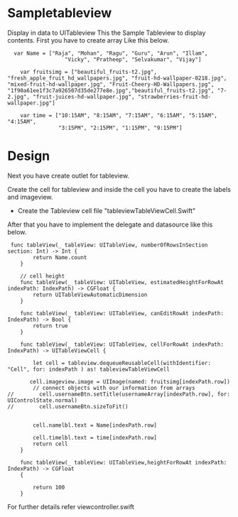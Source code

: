 # Sampletableview
Display in data to UITableview
This the Sample Tableview to display contents.
First you have to create array Like this below.
```
  var Name = ["Raja", "Mohan", "Ragu", "Guru", "Arun", "Illam",
                  "Vicky", "Pratheep", "Selvakumar", "Vijay"]
    
    var fruitsimg = ["beautiful_fruits-t2.jpg", "fresh_apple_fruit_hd_wallpapers.jpg", "fruit-hd-wallpaper-0218.jpg", "mixed-fruit-hd-wallpaper.jpg", "Fruit-Cheery-HD-Wallpapers.jpg", "1f90a61ee1f3c7a926507d35de277e8e.jpg","beautiful_fruits-t2.jpg", "7-2.jpg", "fruit-juices-hd-wallpaper.jpg", "strawberries-fruit-hd-wallpaper.jpg"]

    var time = ["10:15AM", "8:15AM", "7:15AM", "6:15AM", "5:15AM", "4:15AM",
                "3:15PM", "2:15PM", "1:15PM", "9:15PM"]

```
# Design

Next you have create outlet for tableview.

Create the cell for tableview and inside the cell you have to create the labels and imageview.

* Create the Tableview cell file "tableviewTableViewCell.Swift"

After that you have to implement the delegate and datasource like this below.
```
 func tableView(_ tableView: UITableView, numberOfRowsInSection section: Int) -> Int {
        return Name.count
    }
    
    // cell height
    func tableView(_ tableView: UITableView, estimatedHeightForRowAt indexPath: IndexPath) -> CGFloat {
        return UITableViewAutomaticDimension
    }
    
    func tableView(_ tableView: UITableView, canEditRowAt indexPath: IndexPath) -> Bool {
        return true
    }
    
    func tableView(_ tableView: UITableView, cellForRowAt indexPath: IndexPath) -> UITableViewCell {
        
        let cell = tableview.dequeueReusableCell(withIdentifier: "Cell", for: indexPath ) as! tableviewTableViewCell
       
       cell.imageview.image = UIImage(named: fruitsimg[indexPath.row])
        // connect objects with our information from arrays
//        cell.usernameBtn.setTitle(usernameArray[indexPath.row], for: UIControlState.normal)
//        cell.usernameBtn.sizeToFit()
        
        
        cell.namelbl.text = Name[indexPath.row]
        
        cell.timelbl.text = time[indexPath.row]
        return cell
    }
    
    func tableView(_ tableView: UITableView,heightForRowAt indexPath: IndexPath) -> CGFloat
    {
        
        return 100
    }
```
For further details refer viewcontroller.swift
